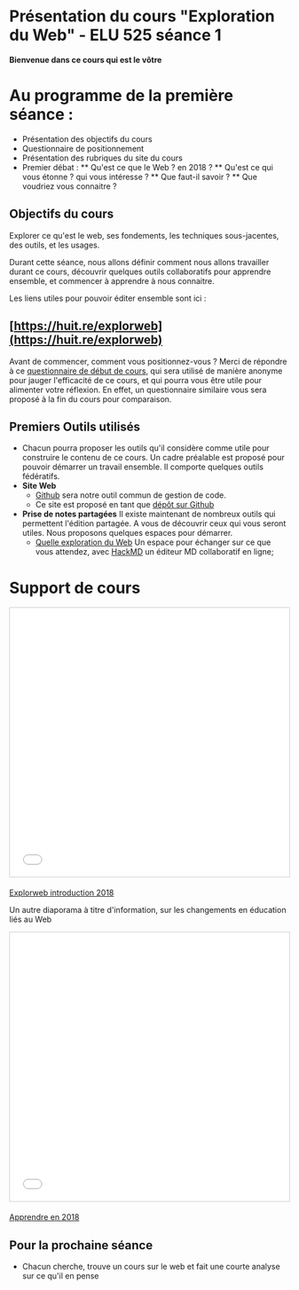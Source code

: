 # Présentation du cours "Exploration du Web" - ELU 525 séance 1

**Bienvenue dans ce cours qui est le vôtre**

# Au programme de la première séance :
* Présentation des objectifs du cours
* Questionnaire de positionnement
* Présentation des rubriques du site du cours
* Premier débat :
** Qu'est ce que le Web ? en 2018 ?
** Qu'est ce qui vous étonne ? qui vous intéresse ?
** Que faut-il savoir ?
** Que voudriez vous connaitre ?

## Objectifs du cours
Explorer ce qu'est le web, ses fondements, les techniques sous-jacentes, des outils, et les usages.

Durant cette séance, nous allons définir comment nous allons travailler durant ce cours, découvrir quelques outils collaboratifs pour apprendre ensemble, et commencer à apprendre à nous connaitre.

Les liens utiles pour pouvoir éditer ensemble sont ici :
## [https://huit.re/explorweb](https://huit.re/explorweb)

Avant de commencer, comment vous positionnez-vous ? Merci de répondre à ce [questionnaire de début de cours](https://goo.gl/forms/Cc21RQLuiW34pZuj1), qui sera utilisé de manière anonyme pour jauger l'efficacité de ce cours, et qui pourra vous être utile pour alimenter votre réflexion. En effet, un questionnaire similaire vous sera proposé à la fin du cours pour comparaison.   

## Premiers Outils utilisés
* Chacun pourra proposer les outils qu'il considère comme utile pour construire le contenu de ce cours.
Un cadre préalable est proposé pour pouvoir démarrer un travail ensemble. Il comporte quelques outils fédératifs.
* **Site Web**
  * [Github](https://github.com/) sera notre outil commun de gestion de code.
  * Ce site est proposé en tant que [dépôt sur Github](https://explorweb.github.io/cours2018A/)
* **Prise de notes partagées**
Il existe maintenant de nombreux outils qui permettent l'édition partagée. A vous de découvrir ceux qui vous seront utiles. Nous proposons quelques espaces pour démarrer.
  * [Quelle exploration du Web](https://huit.re/explorweb) Un espace pour échanger sur ce que vous attendez, avec [HackMD](https://hackmd.io/) un éditeur MD collaboratif en ligne;

# Support de cours

<iframe src="//www.slideshare.net/slideshow/embed_code/key/nNUgizR6I3FFpP" width="595" height="485" frameborder="0" marginwidth="0" marginheight="0" scrolling="no" style="border:1px solid #CCC; border-width:1px; margin-bottom:5px; max-width: 100%;" allowfullscreen> </iframe>

  [Explorweb introduction 2018](//www.slideshare.net/jm.gilliot/explorweb-introduction-2018-92778235)

  Un autre diaporama à titre d'information, sur les changements en éducation liés au Web
  <iframe src="//www.slideshare.net/slideshow/embed_code/key/1JFQv8Q6bi87NU" width="595" height="485" frameborder="0" marginwidth="0" marginheight="0" scrolling="no" style="border:1px solid #CCC; border-width:1px; margin-bottom:5px; max-width: 100%;" allowfullscreen> </iframe>

  [Apprendre en 2018](//www.slideshare.net/jm.gilliot/apprendre-en-2018-86532227)

## Pour la prochaine séance
* Chacun cherche, trouve un cours sur le web et fait une courte analyse sur ce qu'il en pense
